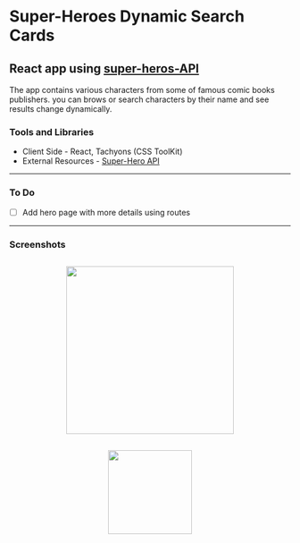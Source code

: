 # Super-Heroes Dynamic Search Cards

## React app using [super-heros-API](https://akabab.github.io/superhero-api/)

The app contains various characters from some of famous comic books publishers.
you can brows or search characters by their name and see results change dynamically.

### Tools and Libraries

- Client Side - React, Tachyons (CSS ToolKit)
- External Resources - [Super-Hero API](https://akabab.github.io/superhero-api/)

---

### To Do

- [ ] Add hero page with more details using routes

---

### Screenshots

## <p align="center"><img src="https://res.cloudinary.com/dnrxmm7a0/image/upload/v1600231056/projects/sh3_r0r8i0.jpg" width="300"></p>

## <p align="center"><img src="https://res.cloudinary.com/dnrxmm7a0/image/upload/v1600231056/projects/sh2_yf8pa4.jpg" width="150"> </p>
